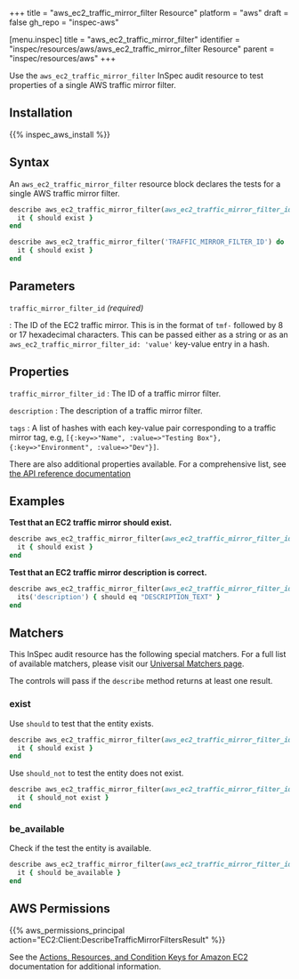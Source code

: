 +++
title = "aws_ec2_traffic_mirror_filter Resource"
platform = "aws"
draft = false
gh_repo = "inspec-aws"

[menu.inspec]
title = "aws_ec2_traffic_mirror_filter"
identifier = "inspec/resources/aws/aws_ec2_traffic_mirror_filter Resource"
parent = "inspec/resources/aws"
+++

Use the `aws_ec2_traffic_mirror_filter` InSpec audit resource to test properties of a single AWS traffic mirror filter.

## Installation

{{% inspec_aws_install %}}

## Syntax

An `aws_ec2_traffic_mirror_filter` resource block declares the tests for a single AWS traffic mirror filter.

```ruby
describe aws_ec2_traffic_mirror_filter(aws_ec2_traffic_mirror_filter_id: 'TRAFFIC_MIRROR_FILTER_ID') do
  it { should exist }
end
```

```ruby
describe aws_ec2_traffic_mirror_filter('TRAFFIC_MIRROR_FILTER_ID') do
  it { should exist }
end
```

## Parameters

`traffic_mirror_filter_id` _(required)_

: The ID of the EC2 traffic mirror. This is in the format of `tmf-` followed by 8 or 17 hexadecimal characters.
  This can be passed either as a string or as an `aws_ec2_traffic_mirror_filter_id: 'value'` key-value entry in a hash.

## Properties

`traffic_mirror_filter_id`
: The ID of a traffic mirror filter.

`description`
: The description of a traffic mirror filter.

`tags`
: A list of hashes with each key-value pair corresponding to a traffic mirror tag, e.g, `[{:key=>"Name", :value=>"Testing Box"}, {:key=>"Environment", :value=>"Dev"}]`.

There are also additional properties available. For a comprehensive list, see [the API reference documentation](https://docs.aws.amazon.com/AWSEC2/latest/APIReference/API_TrafficMirrorFilter.html)

## Examples

**Test that an EC2 traffic mirror should exist.**

```ruby
describe aws_ec2_traffic_mirror_filter(aws_ec2_traffic_mirror_filter_id: 'TRAFFIC_MIRROR_FILTER_ID') do
  it { should exist }
end
```

**Test that an EC2 traffic mirror description is correct.**

```ruby
describe aws_ec2_traffic_mirror_filter(aws_ec2_traffic_mirror_filter_id: 'TRAFFIC_MIRROR_FILTER_ID') do
  its('description') { should eq "DESCRIPTION_TEXT" }
end
```

## Matchers

This InSpec audit resource has the following special matchers. For a full list of available matchers, please visit our [Universal Matchers page](https://www.inspec.io/docs/reference/matchers/).

The controls will pass if the `describe` method returns at least one result.

### exist

Use `should` to test that the entity exists.

```ruby
describe aws_ec2_traffic_mirror_filter(aws_ec2_traffic_mirror_filter_id: 'TRAFFIC_MIRROR_FILTER_ID') do
  it { should exist }
end
```

Use `should_not` to test the entity does not exist.

```ruby
describe aws_ec2_traffic_mirror_filter(aws_ec2_traffic_mirror_filter_id: 'TRAFFIC_MIRROR_FILTER_ID') do
  it { should_not exist }
end
```

### be_available

Check if the test the entity is available.

```ruby
describe aws_ec2_traffic_mirror_filter(aws_ec2_traffic_mirror_filter_id: 'TRAFFIC_MIRROR_FILTER_ID') do
  it { should be_available }
end
```

## AWS Permissions

{{% aws_permissions_principal action="EC2:Client:DescribeTrafficMirrorFiltersResult" %}}

See the [Actions, Resources, and Condition Keys for Amazon EC2](https://docs.aws.amazon.com/IAM/latest/UserGuide/list_amazonec2.html) documentation for additional information.
